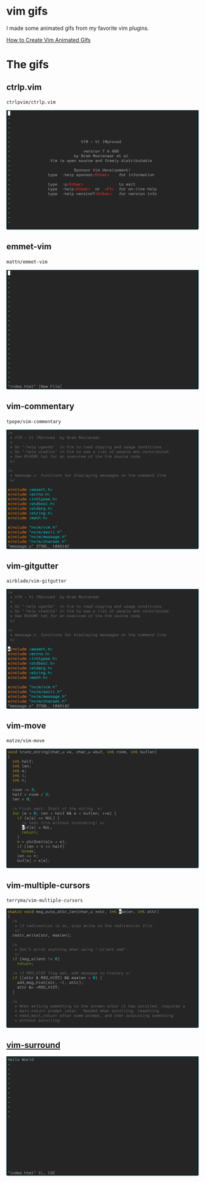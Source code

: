 # vim gifs

I made some animated gifs from my favorite vim plugins.

[How to Create Vim Animated Gifs](http://www.adamwadeharris.com/how-to-create-vim-animated-gif/)

# The gifs

## ctrlp.vim

`ctrlpvim/ctrlp.vim`

![ctrlp.vim](ctrlp.vim.gif)

## emmet-vim

`mattn/emmet-vim`

![emmet-vim](emmet-vim.gif)

## vim-commentary

`tpope/vim-commentary`

![vim-commentary](vim-commentary.gif)

## vim-gitgutter

`airblade/vim-gitgutter`

![vim-gitgutter](vim-gitgutter.gif)

## vim-move

`matze/vim-move`

![vim-move](vim-move.gif)

## vim-multiple-cursors

`terryma/vim-multiple-cursors`

![vim-multiple-cursors](vim-multiple-cursors.gif)

## [vim-surround](https://github.com/tpope/vim-surround)

![vim-surround](vim-surround.gif)
